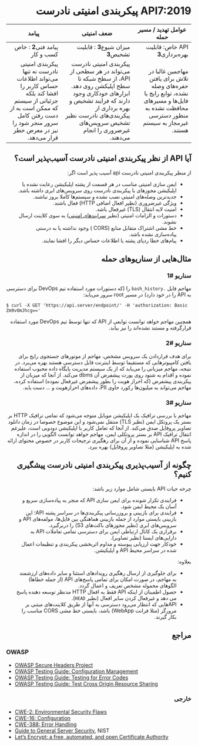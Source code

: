 <div dir="rtl" align='right'>

API7:2019 پیکربندی امنیتی نادرست
=================================

|عوامل تهدید / مسیر حمله | ضعف امنیتی | پیامد |
| - | - | - |
| API خاص: قابلیت بهره‌برداری**3** | میزان شیوع**3** : قابلیت تشخیص**3** | پیامد فنی**2** : خاص کسب و کار |
| مهاجمین غالبا در تلاش برای یافتن حفره‌های وصله نشده، توابع رایج یا فایل‌ها و مسیرهای محافظت نشده به منظور دسترسی غیرمجاز به سیستم هستند.| پیکربندی امنیتی نادرست می‌تواند در هر سطحی از API، از سطح شبکه تا سطح اپلیکشن روی دهد. ابزارهای خودکاری وجود دارند که فرایند تشخیص و بهره برداری از پیکربندی‌های نادرست نظیر تشخیص سرویس‌های غیرضروری را انجام می‌دهند. | پیکربندی امنیتی نادرست نه تنها می‌تواند اطلاعات حساس کاربر را افشا کند بلکه جزئیاتی از سیستم که ممکن است به از دست رفتن کامل سرور منجر شود را نیز در معرض خطر قرار می‌دهد.

## آیا API از نظر پیکربندی امنیتی نادرست  ‌‌‌آسیب‌پذیر است؟

از منظر پیکربندی امنیتی نادرست api آسیب پذیر است اگر:

* ایمن سازی امنیتی مناسب  در هر قسمت از پشته اپلیکیشن رعایت نشده یا اپلیکیشن مجوزهای با پیکربندی نادرست روی سرویس‌‌‌‌های ابری داشته باشد.
* جدیدترین وصله‌‌‌‌های امنیتی نصب نشده و سیستم‌‌‌‌ها کاملا بروز نباشند.
* ویژگی غیرضروری (نظیر افعال اضافی HTTP) فعال باشند.
* امنیت لایه انتقال (TLS) غیرفعال باشد.
* دستورات و الزامات امنیتی (نظیر [سرایندهای امنیتی][1]) به سوی کلاینت ارسال نشوند.
* خط مشی اشتراک متقابل منابع (CORS ) وجود نداشته یا به درستی ‌پیاده‌سازی نشده باشد.
* پیام‌‌‌‌های خطا ردپای پشته  یا اطلاعات حساس دیگر را افشا نمایند.

## مثال‌هایی از سناریوهای حمله

### سناریو #1

مهاجم فایل `.bash_history` را (که دستورات مورد استفاده تیم DevOps برای دسترسی به API را در خود دارد) در مسیر root سرور می‌یابد:

</div>

```
$ curl -X GET 'https://api.server/endpoint/' -H 'authorization: Basic Zm9vOmJhcg=='
```
<div dir="rtl" align='right'>

همچنین مهاجم خواهد توانست توابعی از API که تنها توسط تیم DevOps مورد استفاده قرارگرفته و مستند نشده‌اند را نیز بیابد.


### سناریو #2

برای هدف قراردادن یک سرویس مشخص، مهاجم از موتورهای جستجوی رایج برای یافتن کامپیوترهایی که مستقیما توسط اینترنت قابل دسترسی هستند بهره می‌برد. در نتیجه، مهاجم میزبانی را می‌یابد که از یک سیستم مدیریت پایگاه داده محبوب استفاده نموده و اقدام به شنود روی پورت پیشفرض آن dbms می‌کند. از آنجا که میزبان از پیکربندی پیشفرض (که احراز هویت را بطور پیشفرض غیرفعال نموده) استفاده کرده، مهاجم می‌تواند به میلیون‌‌‌‌ها رکورد حاوی PII، داده‌‌‌‌های احرازهویت و ... دست یابد.

### سناریو #3

مهاجم با بررسی ترافیک یک اپلیکیشن موبایل متوجه می‌شود که تمامی ترافیک HTTP بر بستر یک پروتکل ایمن (نظیر TLS) منتقل نمی‌شود و این موضوع خصوصا در زمان دانلود تصاویر پروفایل صدق می‌کند. از آنجا که تعامل کاربر با اپلیکیشن دودویی  است، علیرغم انتقال ترافیک API بر بستر پروتکلی ایمن، مهاجم خواهد توانست الگویی را در اندازه پاسخ API شناسایی نموده و از آن برای رهگیری ترجیحات کاربر  در خصوص محتوای ارائه شده به اپلیکیشن (مثلا تصاویر پروفایل) بهره ببرد.


## چگونه از ‌‌‌آسیب‌پذیری پیکربندی امنیتی نادرست پیشگیری کنیم؟

چرخه حیات API بایستی شامل موارد زیر باشد:

* فرایندی تکرار شونده برای ایمن سازی API که منجر به ‌پیاده‌سازی سریع و آسان یک محیط ایمن شود.
* فرایندی برای بازبینی و بروزرسانی پیکربندی‌‌‌‌ها در سراسر پشته API؛ این بازبینی بایستی موارد از جمله بازبینی هماهنگی بین فایل‌‌‌‌ها، مولفه‌‌‌‌های API و سرویس‌‌‌‌های ابری (نظیر مجوزهای باکت‌‌‌‌های S3) را دربرگیرد.
* برقراری یک کانال ارتباطی ایمن برای دسترسی تمامی تعاملات API به دارایی‌‌‌‌های ایستا (نظیر تصاویر).
*  خودکار جهت ارزیابی پیوسته و مداوم اثربخشی پیکربندی و تنظیمات اعمال شده در سراسر محیط API و اپلیکیشن.

بعلاوه:

* برای جلوگیری از ارسال رهگیری رویدادهای استثنا و سایر داده‌‌‌‌های ارزشمند به مهاجم، در صورت امکان برای تمامی پاسخ‌‌‌‌های API (از جمله خطاها) الگوهای محموله  مشخص تعریف و اعمال گردد.
* حصول اطمینان از اینکه API فقط به افعال HTTP مدنظر توسعه دهنده پاسخ می دهد و غیرفعال کردن سایر افعال (نظیر `HEAD`).
* APIهایی که انتظار می‌رود دسترسی به آنها از طریق کلاینت‌‌‌‌های مبتنی بر مرورگر (مثلا فرانت WebApp) باشد، بایستی خط مشی CORS مناسب را بکار گیرند.


## مراجع

</div>

### OWASP

* [OWASP Secure Headers Project][1]
* [OWASP Testing Guide: Configuration Management][2]
* [OWASP Testing Guide: Testing for Error Codes][3]
* [OWASP Testing Guide: Test Cross Origin Resource Sharing][9]

<div dir="rtl" align='right'>

### خارجی

</div>

* [CWE-2: Environmental Security Flaws][4]
* [CWE-16: Configuration][5]
* [CWE-388: Error Handling][6]
* [Guide to General Server Security][7], NIST
* [Let’s Encrypt: a free, automated, and open Certificate Authority][8]

[1]: https://owasp.org/www-project-secure-headers/
[2]: https://www.owasp.org/index.php/Testing_for_configuration_management
[3]: https://www.owasp.org/index.php/Testing_for_Error_Code_(OTG-ERR-001)
[4]: https://cwe.mitre.org/data/definitions/2.html
[5]: https://cwe.mitre.org/data/definitions/16.html
[6]: https://cwe.mitre.org/data/definitions/388.html
[7]: https://csrc.nist.gov/publications/detail/sp/800-123/final
[8]: https://letsencrypt.org/
[9]: https://www.owasp.org/index.php/Test_Cross_Origin_Resource_Sharing_(OTG-CLIENT-007)


